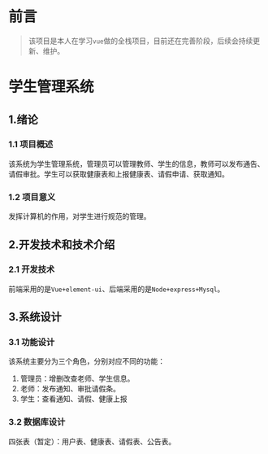 # 前言

> 该项目是本人在学习`vue`做的全栈项目，目前还在完善阶段，后续会持续更新、维护。

# 学生管理系统

## 1.绪论

### 1.1 项目概述

该系统为学生管理系统，管理员可以管理教师、学生的信息，教师可以发布通告、请假审批。学生可以获取健康表和上报健康表、请假申请、获取通知。

### 1.2 项目意义

发挥计算机的作用，对学生进行规范的管理。

## 2.开发技术和技术介绍

### 2.1 开发技术

前端采用的是`Vue+element-ui`、后端采用的是`Node+express+Mysql`。

## 3.系统设计

### 3.1 功能设计

该系统主要分为三个角色，分别对应不同的功能：

1. 管理员：增删改查老师、学生信息。
2. 老师：发布通知、审批请假条。
3. 学生：查看通知、请假、健康上报

### 3.2 数据库设计

四张表（暂定）：用户表、健康表、请假表、公告表。

